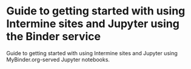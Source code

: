 # Guide to getting started with using Intermine sites and Jupyter using the Binder service

Guide to getting started with using Intermine sites and Jupyter using MyBinder.org-served Jupyter notebooks.
